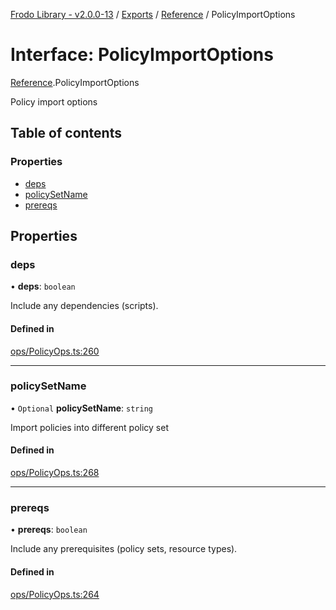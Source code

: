[Frodo Library - v2.0.0-13](../README.md) / [Exports](../modules.md) / [Reference](../modules/Reference.md) / PolicyImportOptions

# Interface: PolicyImportOptions

[Reference](../modules/Reference.md).PolicyImportOptions

Policy import options

## Table of contents

### Properties

- [deps](Reference.PolicyImportOptions.md#deps)
- [policySetName](Reference.PolicyImportOptions.md#policysetname)
- [prereqs](Reference.PolicyImportOptions.md#prereqs)

## Properties

### deps

• **deps**: `boolean`

Include any dependencies (scripts).

#### Defined in

[ops/PolicyOps.ts:260](https://github.com/vscheuber/frodo-lib/blob/114bd67/src/ops/PolicyOps.ts#L260)

___

### policySetName

• `Optional` **policySetName**: `string`

Import policies into different policy set

#### Defined in

[ops/PolicyOps.ts:268](https://github.com/vscheuber/frodo-lib/blob/114bd67/src/ops/PolicyOps.ts#L268)

___

### prereqs

• **prereqs**: `boolean`

Include any prerequisites (policy sets, resource types).

#### Defined in

[ops/PolicyOps.ts:264](https://github.com/vscheuber/frodo-lib/blob/114bd67/src/ops/PolicyOps.ts#L264)
